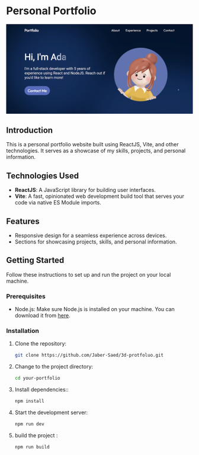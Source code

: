 # Personal Portfolio

![Portfolio Preview](/public/gitThem.png)

## Introduction

This is a personal portfolio website built using ReactJS, Vite, and other technologies. It serves as a showcase of my skills, projects, and personal information.

## Technologies Used

- **ReactJS**: A JavaScript library for building user interfaces.
- **Vite**: A fast, opinionated web development build tool that serves your code via native ES Module imports.

## Features

- Responsive design for a seamless experience across devices.
- Sections for showcasing projects, skills, and personal information.

## Getting Started

Follow these instructions to set up and run the project on your local machine.

### Prerequisites

- Node.js: Make sure Node.js is installed on your machine. You can download it from [here](https://nodejs.org/).

### Installation

1. Clone the repository:

   ```bash
   git clone https://github.com/Jaber-Saed/3d-protfoluo.git

2. Change to the project directory:

   ```bash
   cd your-portfolio


3. Install dependencies::

   ```bash
   npm install

4. Start the development server:

   ```bash
   npm run dev


5. build the project :

   ```bash
   npm run build
